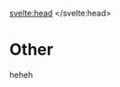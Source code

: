 <svelte:head>
    <title>Other - Vixeny</title>
    <meta name="description" content="about this page" />
</svelte:head>

# Other

heheh
